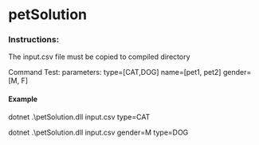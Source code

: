 # petSolution

### Instructions:
The input.csv file must be copied to compiled directory

Command Test: 
 parameters:
	type=[CAT,DOG]
	name=[pet1, pet2]
	gender= [M, F]

#### Example 

 dotnet .\petSolution.dll input.csv type=CAT

 dotnet .\petSolution.dll input.csv gender=M type=DOG 
